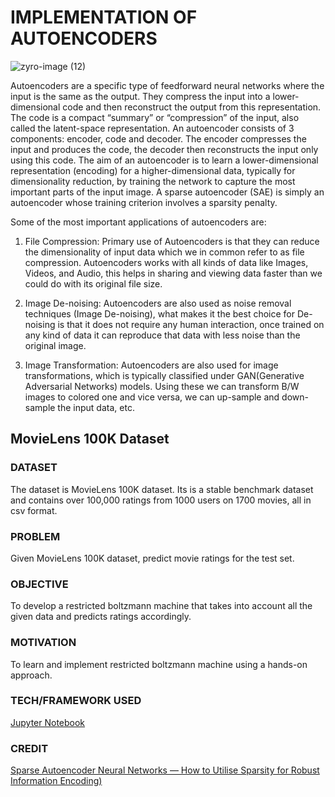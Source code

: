 # IMPLEMENTATION OF AUTOENCODERS

![zyro-image (12)](https://user-images.githubusercontent.com/94697656/204704383-d5464381-5894-4b70-a5ed-62be7119aa68.png)


Autoencoders are a specific type of feedforward neural networks where the input is the same as the output. They compress the input into a lower-dimensional code and then reconstruct the output from this representation. The code is a compact “summary” or “compression” of the input, also called the latent-space representation.
An autoencoder consists of 3 components: encoder, code and decoder. The encoder compresses the input and produces the code, the decoder then reconstructs the input only using this code. The aim of an autoencoder is to learn a lower-dimensional representation (encoding) for a higher-dimensional data, typically for dimensionality reduction, by training the network to capture the most important parts of the input image. A sparse autoencoder (SAE) is simply an autoencoder whose training criterion involves a sparsity penalty.

Some of the most important applications of autoencoders are:
1. File Compression: Primary use of Autoencoders is that they can reduce the dimensionality of input data which we in common refer to as file compression. Autoencoders works with all kinds of data like Images, Videos, and Audio, this helps in sharing and viewing data faster than we could do with its original file size.

2. Image De-noising: Autoencoders are also used as noise removal techniques (Image De-noising), what makes it the best choice for De-noising is that it does not require any human interaction, once trained on any kind of data it can reproduce that data with less noise than the original image.

3. Image Transformation: Autoencoders are also used for image transformations, which is typically classified under GAN(Generative Adversarial Networks) models. Using these we can transform B/W images to colored one and vice versa, we can up-sample and down-sample the input data, etc.

## MovieLens 100K Dataset
### DATASET
The dataset is MovieLens 100K dataset. Its is a stable benchmark dataset and contains over 100,000 ratings from 1000 users on 1700 movies, all in csv format.  

### PROBLEM
Given MovieLens 100K dataset, predict movie ratings for the test set.

### OBJECTIVE
To develop a restricted boltzmann machine that takes into account all the given data and predicts ratings accordingly.

### MOTIVATION
To learn and implement restricted boltzmann machine using a hands-on approach.


### TECH/FRAMEWORK USED
[Jupyter Notebook](https://jupyter.org/)

### CREDIT
[Sparse Autoencoder Neural Networks — How to Utilise Sparsity for Robust Information Encoding)](https://towardsdatascience.com/sparse-autoencoder-neural-networks-how-to-utilise-sparsity-for-robust-information-encoding-6aa9ff542bc9)
